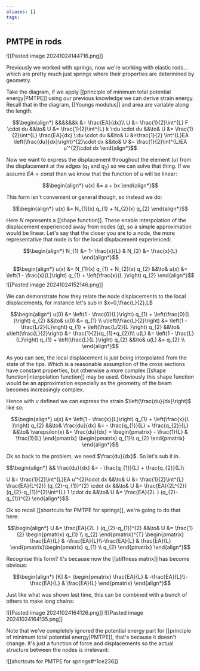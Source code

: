 ```yaml
---
aliases: []
tags:
---
```


## PMTPE in rods

![[Pasted image 20241024144716.png]]

Previously we worked with springs, now we're working with elastic rods... which are pretty much just springs where their properties are determined by geometry. 

Take the diagram, if we apply [[principle of minimum total potential energy|PMTPE]] using our previous knowledge we can derive strain energy. Recall that in the diagram, [[Youngs modulus]] and area are variable along the length.

$$\begin{align*}
&&&&&&k &= \frac{EA}{dx}\\
U &= \frac{1}{2}\int^{L} F \cdot du &&\to& U &= \frac{1}{2}\int^{L} k \:du \cdot du &&\to& U &= \frac{1}{2}\int^{L} \frac{EA}{dx} \:du \cdot du  &&\to& U &=\frac{1}{2} \int^{L}EA \left(\frac{du}{dx}\right)^{2}\cdot dx &&\to& U &= \frac{1}{2}\int^{L}EA u'^{2}\cdot dx
\end{align*}$$

Now we want to express the displacement throughout the element ($u$) from the displacement at the edges ($q_{1}$ and $q_{2}$) so we can solve that thing. If we assume $EA=const$ then we know that the function of $u$ will be linear:

$$\begin{align*}
u(x) &= a + bx
\end{align*}$$

This form isn't convenient or general though, so instead we do:

$$\begin{align*}
u(x) &= N_{1}(x) q_{1} + N_{2}(x) q_{2}
\end{align*}$$

Here $N$ represents a [[shape function]]. These enable interpolation of the displacement experienced away from nodes ($q$), so a simple approximation would be linear. Let's say that the closer you are to a node, the more representative that node is for the local displacement experienced:

$$\begin{align*}
N_{1} &= 1- \frac{x}{L} & N_{2} &= \frac{x}{L} 
\end{align*}$$

$$\begin{align*}
u(x) &= N_{1}(x) q_{1} + N_{2}(x) q_{2} &&\to& u(x) &= \left(1 - \frac{x}{L}\right) q_{1} + \left(\frac{x}{L }\right) q_{2}
\end{align*}$$
![[Pasted image 20241024152146.png]]

We can demonstrate how they relate the node displacements to the local displacements, for instance let's sub in $x=0,\frac{L}{2},L$ 

$$\begin{align*}
u(0) &= \left(1 - \frac{0}{L}\right) q_{1} + \left(\frac{0}{L }\right) q_{2} &&\to& u(0) &= q_{1} \\
u\left(\frac{L}{2}\right) &= \left(1 - \frac{L/2}{L}\right) q_{1} + \left(\frac{L/2}{L }\right) q_{2} &&\to& u\left(\frac{L}{2}\right) &= \frac{1}{2}(q_{1}+q_{2})\\
u(L) &= \left(1 - \frac{L}{L}\right) q_{1} + \left(\frac{L}{L }\right) q_{2} &&\to& u(L) &= q_{2} \\
\end{align*}$$

As you can see, the local displacement is just being interpolated from the state of the tips. Which is a reasonable assumption of the cross sections have constant properties, but otherwise a more complex [[shape function|interpolation function]] may be used. Obviously this shape function would be an approximation especially as the geometry of the beam becomes increasingly complex.


Hence with $u$ defined we can express the strain $\left(\frac{du}{dx}\right)$ like so:

$$\begin{align*}
u(x) &= \left(1 - \frac{x}{L}\right) q_{1} + \left(\frac{x}{L }\right) q_{2} &&\to&  \frac{du}{dx} &=  - \frac{q_{1}}{L}  + \frac{q_{2}}{L} &&\to&  \varepsilon(x) &= \frac{du}{dx} =  \begin{pmatrix} - \frac{1}{L} & \frac{1}{L} \end{pmatrix} \begin{pmatrix} q_{1}\\ q_{2} \end{pmatrix}
\end{align*}$$

Ok so back to the problem, we need $\frac{du}{dx}$. So let's sub it in.

$$\begin{align*}
&& \frac{du}{dx} &=  - \frac{q_{1}}{L}  + \frac{q_{2}}{L}\\

U &= \frac{1}{2}\int^{L}EA u'^{2}\cdot dx &&\to& U &= \frac{1}{2}\int^{L} \frac{EA}{L^{2}} (q_{2}-q_{1})^{2} \cdot dx
&&\to& U &= \frac{EA}{2L^{2}} (q_{2}-q_{1})^{2}\int^{L} 1 \cdot dx
&&\to& U &= \frac{EA}{2L } (q_{2}-q_{1})^{2} 
\end{align*}$$

Ok so recall [[shortcuts for PMTPE for springs]], we're going to do that here:

$$\begin{align*}
U &= \frac{EA}{2L } (q_{2}-q_{1})^{2}  &&\to&  U &= \frac{1}{2} \begin{pmatrix} q_{1} \\ q_{2} \end{pmatrix}^{T} \begin{pmatrix} \frac{EA}{L} & -\frac{EA}{L}\\-\frac{EA}{L} & \frac{EA}{L} \end{pmatrix}\begin{pmatrix} q_{1} \\ q_{2} \end{pmatrix}
\end{align*}$$

Recognise this form? It's because now the [[stiffness matrix]] has become obvious:

$$\begin{align*}
[K] &=  \begin{pmatrix} \frac{EA}{L} & -\frac{EA}{L}\\-\frac{EA}{L} & \frac{EA}{L} \end{pmatrix}
\end{align*}$$

Just like what was shown last time, this can be combined with a bunch of others to make long chains:

![[Pasted image 20241024164126.png]]
![[Pasted image 20241024164135.png]]

Note that we've completely ignored the potential energy part for [[principle of minimum total potential energy|PMTPE]], that's because it doesn't change. It's just a function of force and displacements so the actual structure between the nodes is irrelevant:

![[shortcuts for PMTPE for springs#^1ce236]]


